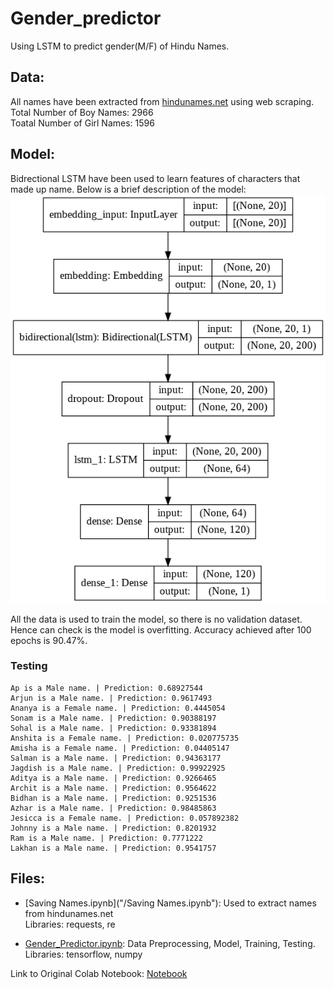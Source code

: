 # Gender_predictor
Using LSTM to predict gender(M/F) of Hindu Names.

## Data:

All names have been extracted from [hindunames.net](hindunames.net) using web scraping.  
Total Number of Boy Names: 2966  
Toatal Number of Girl Names: 1596  

## Model:

Bidrectional LSTM have been used to learn features of characters that made up name. Below is a brief description of the model:
![Model](/model.png)

All the data is used to train the model, so there is no validation dataset. Hence can check is the model is overfitting. Accuracy achieved after 100 epochs is 90.47%.  

### Testing

```
Ap is a Male name. | Prediction: 0.68927544
Arjun is a Male name. | Prediction: 0.9617493
Ananya is a Female name. | Prediction: 0.4445054
Sonam is a Male name. | Prediction: 0.90388197
Sohal is a Male name. | Prediction: 0.93381894
Anshita is a Female name. | Prediction: 0.020775735
Amisha is a Female name. | Prediction: 0.04405147
Salman is a Male name. | Prediction: 0.94363177
Jagdish is a Male name. | Prediction: 0.99922925
Aditya is a Male name. | Prediction: 0.9266465
Archit is a Male name. | Prediction: 0.9564622
Bidhan is a Male name. | Prediction: 0.9251536
Azhar is a Male name. | Prediction: 0.98485863
Jesicca is a Female name. | Prediction: 0.057892382
Johnny is a Male name. | Prediction: 0.8201932
Ram is a Male name. | Prediction: 0.7771222
Lakhan is a Male name. | Prediction: 0.9541757
```

## Files:

- [Saving Names.ipynb]("/Saving Names.ipynb"): Used to extract names from hindunames.net  
Libraries: requests, re

- [Gender_Predictor.ipynb](/Gender_Predictor.ipynb): Data Preprocessing, Model, Training, Testing.  
Libraries: tensorflow, numpy

Link to Original Colab Notebook: [Notebook](https://colab.research.google.com/drive/1jcFV2MSkdxemjAK5beGt13RganAH-Q0S?usp=sharing)




